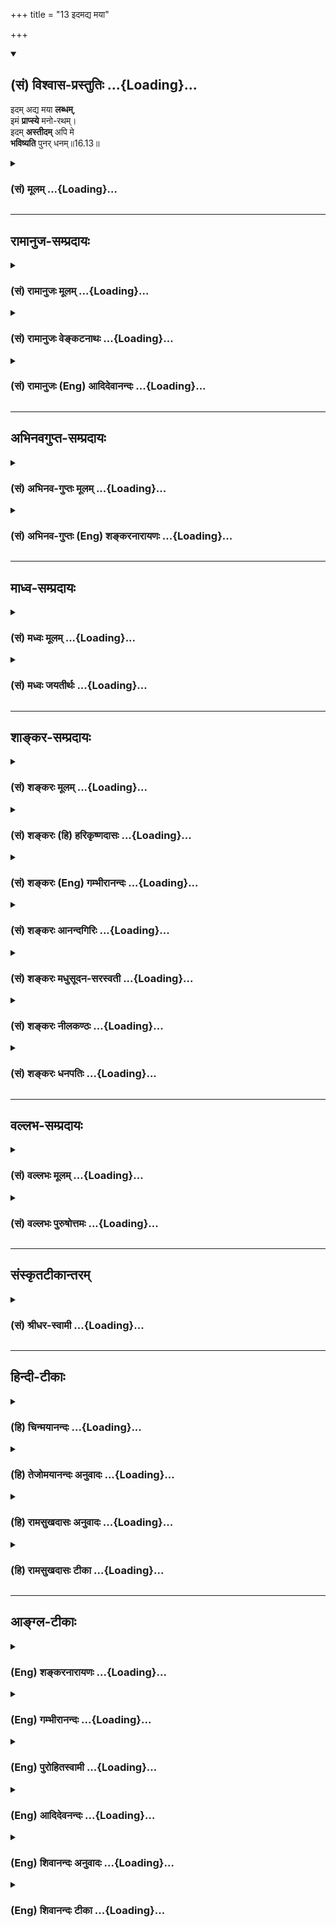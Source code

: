 +++
title = "13 इदमद्य मया"

+++
<div class="js_include" newlevelforh1="2" title="(सं) विश्वास-प्रस्तुतिः" unfilled url="/purANam_vaiShNavam/mahAbhAratam/06-bhIShma-parva/03-bhagavad-gItA-parva/saMskRtam/vishvAsa-prastutiH/16_daivAsura-sampad-vib/13_idamadya_mayA.md">
<details open><summary><h2>(सं) विश्वास-प्रस्तुतिः ...{Loading}...</h2></summary>

इदम् अद्य मया **लब्धम्**,  
इमं **प्राप्स्ये** मनो-रथम्।  
इदम् **अस्तीदम्** अपि मे  
**भविष्यति** पुनर् धनम्॥16.13॥
</details>
</div>
<div class="js_include collapsed" newlevelforh1="3" title="(सं) मूलम्" unfilled url="/purANam_vaiShNavam/mahAbhAratam/06-bhIShma-parva/03-bhagavad-gItA-parva/saMskRtam/mUlam/16_daivAsura-sampad-vib/13_idamadya_mayA.md">
<details><summary><h3>(सं) मूलम् ...{Loading}...</h3></summary>

इदमद्य मया लब्धमिमं प्राप्स्ये मनोरथम्।  
इदमस्तीदमपि मे भविष्यति पुनर्धनम्।।16.13।।
</details>
</div>


_________________
## रामानुज-सम्प्रदायः
<div class="js_include collapsed" newlevelforh1="3" title="(सं) रामानुजः मूलम्" unfilled url="/purANam_vaiShNavam/mahAbhAratam/06-bhIShma-parva/03-bhagavad-gItA-parva/saMskRtam/rAmAnujaH/mUlam/16_daivAsura-sampad-vib/13_idamadya_mayA.md">
<details><summary><h3>(सं) रामानुजः मूलम् ...{Loading}...</h3></summary>

।।16.13।।**इदं** क्षेत्रपुत्रादिकं सर्वं **मया** मत्सामर्थ्येन एव
**लब्धम्;** न अदृष्टादिना; **इमं च** **मनोरथम्** अहम् एव **प्राप्स्ये;**
न अदृष्टादिसहितः **इदं धनं** मत्सामर्थ्येन लब्धं मे **अस्ति; इदम् अपि
पुनः मे** मत्सामर्थ्येन एव **भविष्यति।**

</details>
</div>
<div class="js_include collapsed" newlevelforh1="3" title="(सं) रामानुजः वेङ्कटनाथः" unfilled url="/purANam_vaiShNavam/mahAbhAratam/06-bhIShma-parva/03-bhagavad-gItA-parva/saMskRtam/rAmAnujaH/venkaTanAthaH/16_daivAsura-sampad-vib/13_idamadya_mayA.md">
<details><summary><h3>(सं) रामानुजः वेङ्कटनाथः ...{Loading}...</h3></summary>

  
  
।।16.13।। एवंसहस्रभगसन्दर्शनात्मकश्च महानन्दलक्षणो मोक्षः इत्यादिभिः
कामोपभोगः परमपुरुषार्थ इति कृत्वा तदर्थमर्थपुरुषार्थस्वीकार इत्युक्तम्
अथ तत्र प्रवृत्तस्य
व्यतिरेकसंज्ञासंस्थावस्थितयोगिवल्लब्धालब्धकृताकृतप्रत्यवेक्षणमुच्यतेइदमद्येत्यादिना।
एतेन पूर्वोक्तचिन्ताविषयानन्त्यमप्युदाहृतं भवति।
वक्ष्यमाणधनव्यतिरिक्तविषयत्वद्योतनाय पुत्रक्षेत्रादिशब्दः।
सात्त्विकानामीश्वराद्यधीनकृताकृतप्रत्यवेक्षणाव्यवच्छेदाय
अहङ्कारगर्भतयाऽपि तथाविधानु सन्धानस्य भ्रान्तिरूपत्वंमया इत्यनेन सूच्यत
इत्याह -- मत्सामर्थ्येनैवेति। एवकाराभिप्रेतं विवृणोति -- नादृष्टादिनेति।
एवमेवोत्तमपुरुषाकृष्टाहंशब्दव्याख्यानरूपेअहमेव
इत्यादावप्यभिप्रायः। इदमस्तीदमपि इति चिन्तायां विषयभूयस्त्वज्ञापनम्।  
  

</details>
</div>
<div class="js_include collapsed" newlevelforh1="3" title="(सं) रामानुजः (Eng) आदिदेवानन्दः" unfilled url="/purANam_vaiShNavam/mahAbhAratam/06-bhIShma-parva/03-bhagavad-gItA-parva/saMskRtam/rAmAnujaH/english/AdidevAnandaH/16_daivAsura-sampad-vib/13_idamadya_mayA.md">
<details><summary><h3>(सं) रामानुजः (Eng) आदिदेवानन्दः ...{Loading}...</h3></summary>

16.13 This land, sons etc., have I gained solely by my ability and not by the help of any higher force. I shall attain this desire also myself and not by good fortune or any other means. This wealth, gained solely by my ability, is with me. And this also shall be mine through my own ability.

</details>
</div>


_________________
## अभिनवगुप्त-सम्प्रदायः
<div class="js_include collapsed" newlevelforh1="3" title="(सं) अभिनव-गुप्तः मूलम्" unfilled url="/purANam_vaiShNavam/mahAbhAratam/06-bhIShma-parva/03-bhagavad-gItA-parva/saMskRtam/abhinava-guptaH/mUlam/16_daivAsura-sampad-vib/13_idamadya_mayA.md">
<details><summary><h3>(सं) अभिनव-गुप्तः मूलम् ...{Loading}...</h3></summary>

।।16.13 -- 16.16।। इहमद्येत्यादि अशुचौ इत्यन्तम्। अनेकचित्ता +++(A
अनेकचिन्ताः N अनेकचित्तविभ्रान्ताः)+++ इतिनिश्चयाभावात्। अशुचौ निरये;
अवीच्यादौ; जन्ममरणसन्ताने च।

</details>
</div>
<div class="js_include collapsed" newlevelforh1="3" title="(सं) अभिनव-गुप्तः (Eng) शङ्करनारायणः" unfilled url="/purANam_vaiShNavam/mahAbhAratam/06-bhIShma-parva/03-bhagavad-gItA-parva/saMskRtam/abhinava-guptaH/english/shankaranArAyaNaH/16_daivAsura-sampad-vib/13_idamadya_mayA.md">
<details><summary><h3>(सं) अभिनव-गुप्तः (Eng) शङ्करनारायणः ...{Loading}...</h3></summary>

16.13 See Coment under 16.16

</details>
</div>


_________________
## माध्व-सम्प्रदायः
<div class="js_include collapsed" newlevelforh1="3" title="(सं) मध्वः मूलम्" unfilled url="/purANam_vaiShNavam/mahAbhAratam/06-bhIShma-parva/03-bhagavad-gItA-parva/saMskRtam/madhvaH/mUlam/16_daivAsura-sampad-vib/13_idamadya_mayA.md">
<details><summary><h3>(सं) मध्वः मूलम् ...{Loading}...</h3></summary>

।।16.13।। Sri Madhvacharya did not comment on this sloka.,

</details>
</div>
<div class="js_include collapsed" newlevelforh1="3" title="(सं) मध्वः जयतीर्थः" unfilled url="/purANam_vaiShNavam/mahAbhAratam/06-bhIShma-parva/03-bhagavad-gItA-parva/saMskRtam/madhvaH/jayatIrthaH/16_daivAsura-sampad-vib/13_idamadya_mayA.md">
<details><summary><h3>(सं) मध्वः जयतीर्थः ...{Loading}...</h3></summary>

।।16.13।। Sri Jayatirtha did not comment on this sloka.  
  

</details>
</div>


_________________
## शाङ्कर-सम्प्रदायः
<div class="js_include collapsed" newlevelforh1="3" title="(सं) शङ्करः मूलम्" unfilled url="/purANam_vaiShNavam/mahAbhAratam/06-bhIShma-parva/03-bhagavad-gItA-parva/saMskRtam/shankaraH/mUlam/16_daivAsura-sampad-vib/13_idamadya_mayA.md">
<details><summary><h3>(सं) शङ्करः मूलम् ...{Loading}...</h3></summary>

।।16.13।। --,**इदं** द्रव्यं **अद्य** इदानीं **मया लब्धम्। इदं** च
अन्यत् **प्राप्स्ये मनोरथं** मनस्तुष्टिकरम्। **इदं** च **अस्ति इदमपि मे
भविष्यति** आगामिनि संवत्सरे **पुनः धनं** तेन अहं धनी विख्यातः भविष्यामि
इति।।

</details>
</div>
<div class="js_include collapsed" newlevelforh1="3" title="(सं) शङ्करः (हि) हरिकृष्णदासः" unfilled url="/purANam_vaiShNavam/mahAbhAratam/06-bhIShma-parva/03-bhagavad-gItA-parva/saMskRtam/shankaraH/hindI/harikRShNadAsaH/16_daivAsura-sampad-vib/13_idamadya_mayA.md">
<details><summary><h3>(सं) शङ्करः (हि) हरिकृष्णदासः ...{Loading}...</h3></summary>

।।16.13।। तथा उनका अभिप्राय ऐसा होता है कि --, आज इस समय तो मैंने यह
द्रव्य प्राप्त किया है तथा अमुक मनोरथ -- मनको संतुष्ट करनेवाला पदार्थ और
प्राप्त करूँगा। इतना धन तो मेरे पास है और यह इतना धन मेरे पास अगले वर्ष
में फिर हो जायगा; उससे मैं धनवान् विख्यात हो जाऊँगा।

</details>
</div>
<div class="js_include collapsed" newlevelforh1="3" title="(सं) शङ्करः (Eng) गम्भीरानन्दः" unfilled url="/purANam_vaiShNavam/mahAbhAratam/06-bhIShma-parva/03-bhagavad-gItA-parva/saMskRtam/shankaraH/english/gambhIrAnandaH/16_daivAsura-sampad-vib/13_idamadya_mayA.md">
<details><summary><h3>(सं) शङ्करः (Eng) गम्भीरानन्दः ...{Loading}...</h3></summary>

16.13 Idam, this thing; labham, has been gained; maya, by me; adya,
today; prapsye, I shall acire; idam, this other; manoratham, desired
object which is delectable to the mind. And idam, this; asti, is in
hand; punah, again; idam, this; dhanam, wealth; api, also; bhavisyati,
will come; me, to me, in the next year. Thery I shall become rich and
famous.

</details>
</div>
<div class="js_include collapsed" newlevelforh1="3" title="(सं) शङ्करः आनन्दगिरिः" unfilled url="/purANam_vaiShNavam/mahAbhAratam/06-bhIShma-parva/03-bhagavad-gItA-parva/saMskRtam/shankaraH/AnandagiriH/16_daivAsura-sampad-vib/13_idamadya_mayA.md">
<details><summary><h3>(सं) शङ्करः आनन्दगिरिः ...{Loading}...</h3></summary>

।।16.13।। तेषामभिप्रायोऽपि विवेकविरोधीत्याह -- **ईदृशश्चेति।** द्रव्यं
गोहिरण्यादि। इदमन्यद्बुद्धौ प्रार्थ्यमानत्वेन विपरिवर्तमानमित्येतत्।

</details>
</div>
<div class="js_include collapsed" newlevelforh1="3" title="(सं) शङ्करः मधुसूदन-सरस्वती" unfilled url="/purANam_vaiShNavam/mahAbhAratam/06-bhIShma-parva/03-bhagavad-gItA-parva/saMskRtam/shankaraH/madhusUdana-sarasvatI/16_daivAsura-sampad-vib/13_idamadya_mayA.md">
<details><summary><h3>(सं) शङ्करः मधुसूदन-सरस्वती ...{Loading}...</h3></summary>

।।16.13।। तेषामीदृशीं धनतृष्णानुवृत्तिं मनोराज्यकथनेन विवृणोति -- इदमिति।
इदं धनमद्य इदानीमनेनोपायेन मया लब्धमिदं तदन्यत् मनोरथं मनस्तुष्टिकरं
शीघ्रमेव प्राप्स्ये; इदं पुरैव संचितं मम गृहेऽस्ति इदमपि बहुतरं
भविष्यत्यागामिनि संवत्सरे पुनर्धनम्। एवं धनतृष्णाकुलाः पतन्ति
नरकेऽशुचावित्यग्रिमेणान्वयः।

</details>
</div>
<div class="js_include collapsed" newlevelforh1="3" title="(सं) शङ्करः नीलकण्ठः" unfilled url="/purANam_vaiShNavam/mahAbhAratam/06-bhIShma-parva/03-bhagavad-gItA-parva/saMskRtam/shankaraH/nIlakaNThaH/16_daivAsura-sampad-vib/13_idamadya_mayA.md">
<details><summary><h3>(सं) शङ्करः नीलकण्ठः ...{Loading}...</h3></summary>

।।16.13।। आशापाशान्विवृणोति -- **इदमद्येति।**

</details>
</div>
<div class="js_include collapsed" newlevelforh1="3" title="(सं) शङ्करः धनपतिः" unfilled url="/purANam_vaiShNavam/mahAbhAratam/06-bhIShma-parva/03-bhagavad-gItA-parva/saMskRtam/shankaraH/dhanapatiH/16_daivAsura-sampad-vib/13_idamadya_mayA.md">
<details><summary><h3>(सं) शङ्करः धनपतिः ...{Loading}...</h3></summary>

।।16.13।। विवेकविरोधिनामासुराणामभिप्रायमाह। इदं द्रव्यं गोहिरण्याद्यद्य
इदानीं मया लब्धमिदमन्यनमनोरथं मनस्तुष्टिकरं प्राप्स्ये प्राप्स्यामि।
इदमस्ति पुरैव संचितं इदमपि मे पुनर्धनमागामिनि संवत्सरे भविष्यति तेनाहं
धनी विख्यातो भविष्यामि।

</details>
</div>


_________________
## वल्लभ-सम्प्रदायः
<div class="js_include collapsed" newlevelforh1="3" title="(सं) वल्लभः मूलम्" unfilled url="/purANam_vaiShNavam/mahAbhAratam/06-bhIShma-parva/03-bhagavad-gItA-parva/saMskRtam/vallabhaH/mUlam/16_daivAsura-sampad-vib/13_idamadya_mayA.md">
<details><summary><h3>(सं) वल्लभः मूलम् ...{Loading}...</h3></summary>

।।16.13।। इदमद्य मया लब्धं इति स्पष्टम्।

</details>
</div>
<div class="js_include collapsed" newlevelforh1="3" title="(सं) वल्लभः पुरुषोत्तमः" unfilled url="/purANam_vaiShNavam/mahAbhAratam/06-bhIShma-parva/03-bhagavad-gItA-parva/saMskRtam/vallabhaH/puruShottamaH/16_daivAsura-sampad-vib/13_idamadya_mayA.md">
<details><summary><h3>(सं) वल्लभः पुरुषोत्तमः ...{Loading}...</h3></summary>

  
  
।।16.13।। एवं तेषां कर्मादिलक्षणमुक्त्वा
मनसोऽसदर्थाभिनिवेशान्नरकप्राप्तिमाह -- इदमद्येति। मया कृतयत्नेन इदमद्य
लब्धं; न तु यदृच्छयेति जानन्ति। एवमेव यत्नं कुर्वाण इदं मनोरथं मनस इष्टं
प्राप्स्ये प्राप्स्यामि। इदं भोगाद्यर्थं धनं मेऽस्ति मदिच्छया स्थास्यति;
गमिष्यतीति न जानन्ति। इदमपि धनं मे पुनः भविष्यति।  
  

</details>
</div>


_________________
## संस्कृतटीकान्तरम्
<div class="js_include collapsed" newlevelforh1="3" title="(सं) श्रीधर-स्वामी" unfilled url="/purANam_vaiShNavam/mahAbhAratam/06-bhIShma-parva/03-bhagavad-gItA-parva/saMskRtam/shrIdhara-svAmI/16_daivAsura-sampad-vib/13_idamadya_mayA.md">
<details><summary><h3>(सं) श्रीधर-स्वामी ...{Loading}...</h3></summary>

।।16.13।। तेषां मनोराज्यं कथयन्नरकप्राप्तिमाह **--** **इदमद्येति
चतुर्भिः।** प्राप्स्ये प्राप्स्यामि। मनोरथं मनसः प्रियम्। शेषं स्पष्टम्।
एषां त्रयाणां श्लोकानामित्यज्ञानविमोहिताः सन्तो नरके पतन्तीति
चतुर्थेनान्वयः।

</details>
</div>


_________________
## हिन्दी-टीकाः
<div class="js_include collapsed" newlevelforh1="3" title="(हि) चिन्मयानन्दः" unfilled url="/purANam_vaiShNavam/mahAbhAratam/06-bhIShma-parva/03-bhagavad-gItA-parva/hindI/chinmayAnandaH/16_daivAsura-sampad-vib/13_idamadya_mayA.md">
<details><summary><h3>(हि) चिन्मयानन्दः ...{Loading}...</h3></summary>

।।16.13।। यह श्लोक स्वत स्पष्ट है। सामान्य लोग इसी प्रकार का जीवन जीते
हैं। प्रतिस्पर्धा से पूर्ण इस जगत् में उस व्यक्ति को सफल समझा जाता है;
जिसके पास अधिकतम धन हो। अत मनुष्य को जितना अधिक धन प्राप्त होता है; उससे
उसकी सन्तुष्टि नहीं होती। धनार्जन की इस धारणा में हास्यास्पद विरोधाभास
यह है कि धन प्राप्ति से सन्तोष होने के स्थान पर अधिकाधिक धन की इच्छा
बढ़ती जाती है। आज तक किसी भी भौतिकवादी धनी व्यक्ति ने अपने धन को
पर्याप्त नहीं माना है। इसके विपरीत स्थितप्रज्ञ पुरुष के लक्षण बताते हुए
गीता में कहा गया है कि ज्ञानी पुरुष की परिपूर्णता ऐसी होती है कि जगत् के
विषय उसके मन में किंचित् भी विकार उत्पन्न नहीं करते हैं; और वही पुरुष
वास्तविक शान्ति प्राप्त करता है; न कि कामी पुरुष। इस श्लोक में आसुरी
पुरुष का भौतिक वस्तुओं के संबंध में दृष्टिकोण बताया गया है; अब अगले
श्लोक में उसके व्यक्तिविषयक दृष्टिकोण को,बताते हैं।

</details>
</div>
<div class="js_include collapsed" newlevelforh1="3" title="(हि) तेजोमयानन्दः अनुवादः" unfilled url="/purANam_vaiShNavam/mahAbhAratam/06-bhIShma-parva/03-bhagavad-gItA-parva/hindI/tejomayAnandaH/anuvAdaH/16_daivAsura-sampad-vib/13_idamadya_mayA.md">
<details><summary><h3>(हि) तेजोमयानन्दः अनुवादः ...{Loading}...</h3></summary>

।।16.13।। मैंने आज यह पाया है और इस मनोरथ को भी प्राप्त करूंगा, मेरे पास
यह इतना धन है और इससे भी अधिक धन भविष्य में होगा।।

</details>
</div>
<div class="js_include collapsed" newlevelforh1="3" title="(हि) रामसुखदासः अनुवादः" unfilled url="/purANam_vaiShNavam/mahAbhAratam/06-bhIShma-parva/03-bhagavad-gItA-parva/hindI/rAmasukhadAsaH/anuvAdaH/16_daivAsura-sampad-vib/13_idamadya_mayA.md">
<details><summary><h3>(हि) रामसुखदासः अनुवादः ...{Loading}...</h3></summary>

।।16.13।। इतनी वस्तुएँ तो हमने आज प्राप्त कर लीं और अब इस मनोरथको प्राप्त
(पूरा) कर लेंगे। ,इतना धन तो हमारे पास है ही, इतना धन फिर हो जायगा।

</details>
</div>
<div class="js_include collapsed" newlevelforh1="3" title="(हि) रामसुखदासः टीका" unfilled url="/purANam_vaiShNavam/mahAbhAratam/06-bhIShma-parva/03-bhagavad-gItA-parva/hindI/rAmasukhadAsaH/TIkA/16_daivAsura-sampad-vib/13_idamadya_mayA.md">
<details><summary><h3>(हि) रामसुखदासः टीका ...{Loading}...</h3></summary>

।।16.13।।***व्याख्या --***  **इदमद्य मया लब्धमिमं प्राप्स्ये मनोरथम्
--** आसुरी प्रकृतिवाले व्यक्ति लोभके परायण होकर मनोरथ करते रहते हैं कि
हमने अपने उद्योगसे; बुद्धिमानीसे; चतुराईसे; होशियारीसे; चालाकीसे इतनी
वस्तुएँ तो आज प्राप्त कर लीं; इतनी और प्राप्त कर लेंगे। इतनी वस्तुएँ तो
हमारे पास हैं; इतनी और वहाँसे आ जायँगी। इतना धन व्यापारसे आ जायगा। हमारा
बड़ा लड़का इतना पढ़ा हुआ है अतः इतना धन और वस्तुएँ तो उसके विवाहमें आ ही
जायँगी। इतना धन टैक्सकी चोरीसे बच जायगा; इतना जमीनसे आ जायगा; इतना
मकानोंके किरायेसे आ जायगा; इतना ब्याजका आ जायगा; आदिआदि।**इदमस्तीदमपि मे
भविष्यति पुनर्धनम् --** जैसेजैसे उनका लोभ बढ़ता जाता है; वैसेहीवैसे उनके
मनोरथ भी बढ़ते जाते हैं। जब उनका चिन्तन बढ़ जाता है; तब वे चलतेफिरते
हुए; कामधंधा करते हुए; भोजन करते हुए; मलमूत्रका त्याग करते हुए और यदि
नित्यकर्म (पाठपूजाजप आदि) करते हैं तो उसे करते हुए भी धन कैसे बढ़े इसका
चिन्तन करते रहते हैं। इतनी दूकानें; मिल; कारखाने तो हमने खोल दिये हैं;
इतने और खुल जायँ। इतनी गायेंभैंसे; भेड़बकरियाँ आदि तो हैं ही; इतनी और हो
जायँ। इतनी जमीन तो हमारे पास है; पर यह बहुत थोड़ी है; किसी तरहसे और मिल
जाय तो बहुत अच्छा हो जायगा। इस प्रकार धन आदि बढ़ानेके विषयमें उनके मनोरथ
होते हैं। जब उनकी दृष्टि अपने शरीर तथा परिवारपर जाती है; तब वे उस
विषयमें मनोरथ करने लग जाते हैं कि अमुकअमुक दवाएँ सेवन करनेसे शरीर ठीक
रहेगा। अमुकअमुक चीजें इकट्ठी कर ली जायँ; तो हम सुख और आरामसे रहेंगे।
एयरकण्डीशनवाली गा़ड़ी मँगवा लें; जिससे बाहरकी गरमी न लगे। ऊनके ऐसे
वस्त्र मँगवा लें; जिससे सरदी न लगे। ऐसा बरसाती कोट या छाता मँगवा लें;
जिससे वर्षासे शरीर गीला न हो। ऐसेऐसे गहनेकपड़े और श्रृंगार आदिकी सामग्री
मँगवा लें; जिससे हम खूब सुन्दर दिखायी दें; आदिआदि। ऐसे मनोरथ करतेकरते
उनको यह याद नहीं रहता कि हम बूढ़े हो जायँगे तो इस सामग्रीका क्या करेंगे
और मरते समय यह सामग्री हमारे क्या काम आयेगी अन्तमें इस सम्पत्तिका मालिक
कौन होगा बेटा तो कपूत है अतः वह सब नष्ट कर देगा। मरते समय यह धनसम्पत्ति
खुदको दुःख देगी। इस सामग्रीके लोभके कारण ही मुझे बेटाबेटीसे डरना पड़ता
है; और नौकरोंसे डरना पड़ता है कि कहीं ये लोग हड़ताल न कर दें।  
  
***प्रश्न --***  दैवीसम्पत्तिको धारण करके साधन करनेवाले साधकके मनमें
भी कभीकभी व्यापार आदिके कार्यको लेकर (इस श्लोककी तरह) इतना काम हो गया;
इतना काम करना बाकी है और इतना काम आगे हो जायगा इतना पैसा आ गया है और
इतना वहाँपर टैक्स देना है आदि स्फुरणाएँ होती हैं। ऐसी ही स्फुरणाएँ
जडताका उद्देश्य रखनेवाले आसुरीसम्पत्तिवालोंके मनमें भी होती हैं; तो इन
दोनोंकी वृत्तियोंमें क्या अन्तर हुआ  
  
***उत्तर --***  दोनोंकी वृत्तियाँ एकसी दीखनेपर भी उनमें बड़ा अन्तर है।
साधकका उद्देश्य परमात्मप्राप्तिका होता है अतः वह उन वृत्तियोंमें तल्लीन
नहीं होता। परन्तु आसुरी प्रकृतिवालोंका उद्देश्य धन इकट्ठा करने और भोग
भोगनेका रहता है अतः वे उन वृत्तियोंमें ही तल्लीन होते हैं। तात्पर्य यह
है कि दोनोंके उद्देश्य भिन्नभिन्न होनेसे दोनोंमें बड़ा भारी अन्तर है।

</details>
</div>


_________________
## आङ्ग्ल-टीकाः
<div class="js_include collapsed" newlevelforh1="3" title="(Eng) शङ्करनारायणः" unfilled url="/purANam_vaiShNavam/mahAbhAratam/06-bhIShma-parva/03-bhagavad-gItA-parva/english/shankaranArAyaNaH/16_daivAsura-sampad-vib/13_idamadya_mayA.md">
<details><summary><h3>(Eng) शङ्करनारायणः ...{Loading}...</h3></summary>

16.13. 'This has been gained by me to-day; this object of my desire I shall attain in future; this is mine \[now\]; and this wealth also shall be mine \[soon\]';

</details>
</div>
<div class="js_include collapsed" newlevelforh1="3" title="(Eng) गम्भीरानन्दः" unfilled url="/purANam_vaiShNavam/mahAbhAratam/06-bhIShma-parva/03-bhagavad-gItA-parva/english/gambhIrAnandaH/16_daivAsura-sampad-vib/13_idamadya_mayA.md">
<details><summary><h3>(Eng) गम्भीरानन्दः ...{Loading}...</h3></summary>

16.13 'This has been gained by me today; I shall acire this desired object. This is in hand; again, this wealth also will come to me.'

</details>
</div>
<div class="js_include collapsed" newlevelforh1="3" title="(Eng) पुरोहितस्वामी" unfilled url="/purANam_vaiShNavam/mahAbhAratam/06-bhIShma-parva/03-bhagavad-gItA-parva/english/purohitasvAmI/16_daivAsura-sampad-vib/13_idamadya_mayA.md">
<details><summary><h3>(Eng) पुरोहितस्वामी ...{Loading}...</h3></summary>

16.13 This I have gained today; tomorrow I will gratify another desire;
this wealth is mine now, the rest shall be mine ere long;

</details>
</div>
<div class="js_include collapsed" newlevelforh1="3" title="(Eng) आदिदेवनन्दः" unfilled url="/purANam_vaiShNavam/mahAbhAratam/06-bhIShma-parva/03-bhagavad-gItA-parva/english/AdidevanandaH/16_daivAsura-sampad-vib/13_idamadya_mayA.md">
<details><summary><h3>(Eng) आदिदेवनन्दः ...{Loading}...</h3></summary>

16.13 'This I have gained today, and this desire I shall attain. This wealth is mine, and this also shall be mine hereaftter .

</details>
</div>
<div class="js_include collapsed" newlevelforh1="3" title="(Eng) शिवानन्दः अनुवादः" unfilled url="/purANam_vaiShNavam/mahAbhAratam/06-bhIShma-parva/03-bhagavad-gItA-parva/english/shivAnandaH/anuvAdaH/16_daivAsura-sampad-vib/13_idamadya_mayA.md">
<details><summary><h3>(Eng) शिवानन्दः अनुवादः ...{Loading}...</h3></summary>

16.13 "This has been gained by me today; this desire of mine I shall fuffil; this is mine and this wealth also shall be mine in future."

</details>
</div>
<div class="js_include collapsed" newlevelforh1="3" title="(Eng) शिवानन्दः टीका" unfilled url="/purANam_vaiShNavam/mahAbhAratam/06-bhIShma-parva/03-bhagavad-gItA-parva/english/shivAnandaH/TIkA/16_daivAsura-sampad-vib/13_idamadya_mayA.md">
<details><summary><h3>(Eng) शिवानन्दः टीका ...{Loading}...</h3></summary>

16.13 इदम् this; अद्य today; मया by me; लब्धम् has been gained; इमम्
this; प्राप्स्ये (I) shall obtain; मनोरथम् desire; इदम् this; अस्ति is;
इदम् this; अपि also; मे to me; भविष्यति shall be; पुनः again; धनम्
wealth.Commentary I will be able to acire all that the world possesses.
Then I will be the lord of all wealth. No one will be eal to me on the surface of this earth.In future Next year this wealth also shall be mine. I will be known to the world as a man of immense wealth. People will address me as my lord.These demons (who think like this) become selfconceited on account of their wealth. Their heads are swollen with pride. They regard everyone else as worthless as straw. Pride of wealth destroyes their power of discrimination. They strive for happiness but they never obtain it. They are entangled in the meshes of Maya. They are wedded to sin and misry here and hereafter.

</details>
</div>
